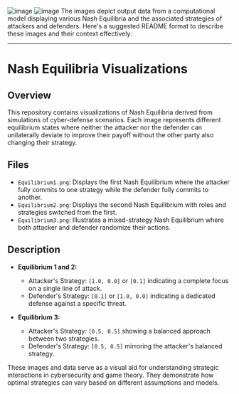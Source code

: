 ![image](https://github.com/user-attachments/assets/b7bd8a91-e51d-48de-a331-0b0d8a233c59)
![image](https://github.com/user-attachments/assets/08f68a8f-33bf-4d3f-bda4-a620b200a011)
The images depict output data from a computational model displaying various Nash Equilibria and the associated strategies of attackers and defenders. Here's a suggested README format to describe these images and their context effectively:

---

# Nash Equilibria Visualizations

## Overview
This repository contains visualizations of Nash Equilibria derived from simulations of cyber-defense scenarios. Each image represents different equilibrium states where neither the attacker nor the defender can unilaterally deviate to improve their payoff without the other party also changing their strategy.

## Files
- `Equilibrium1.png`: Displays the first Nash Equilibrium where the attacker fully commits to one strategy while the defender fully commits to another.
- `Equilibrium2.png`: Displays the second Nash Equilibrium with roles and strategies switched from the first.
- `Equilibrium3.png`: Illustrates a mixed-strategy Nash Equilibrium where both attacker and defender randomize their actions.

## Description
- **Equilibrium 1 and 2:**
  - Attacker's Strategy: `[1.0, 0.0]` or `[0.1]` indicating a complete focus on a single line of attack.
  - Defender's Strategy: `[0.1]` or `[1.0, 0.0]` indicating a dedicated defense against a specific threat.

- **Equilibrium 3:**
  - Attacker's Strategy: `[0.5, 0.5]` showing a balanced approach between two strategies.
  - Defender's Strategy: `[0.5, 0.5]` mirroring the attacker's balanced strategy.

These images and data serve as a visual aid for understanding strategic interactions in cybersecurity and game theory. They demonstrate how optimal strategies can vary based on different assumptions and models.

